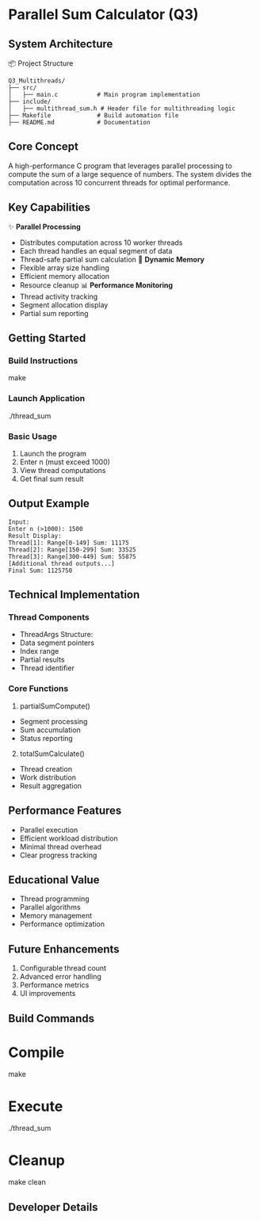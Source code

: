 # Parallel Sum Calculator (Q3)
## System Architecture
📦 Project Structure
```plaintext
Q3_Multithreads/
├── src/
│   ├── main.c           # Main program implementation
├── include/
│   ├── multithread_sum.h # Header file for multithreading logic
├── Makefile             # Build automation file
├── README.md            # Documentation
```
## Core Concept
A high-performance C program that leverages parallel processing to compute the sum of a large sequence of numbers. The system divides the computation across 10 concurrent threads for optimal performance.
## Key Capabilities
✨ **Parallel Processing**
- Distributes computation across 10 worker threads
- Each thread handles an equal segment of data
- Thread-safe partial sum calculation
🔄 **Dynamic Memory**
- Flexible array size handling
- Efficient memory allocation
- Resource cleanup
📊 **Performance Monitoring** 
- Thread activity tracking
- Segment allocation display
- Partial sum reporting
## Getting Started
### Build Instructions
make
### Launch Application
./thread_sum
### Basic Usage
1. Launch the program
2. Enter n (must exceed 1000)
3. View thread computations
4. Get final sum result
## Output Example
```plaintext
Input:
Enter n (>1000): 1500
Result Display:
Thread[1]: Range[0-149] Sum: 11175
Thread[2]: Range[150-299] Sum: 33525
Thread[3]: Range[300-449] Sum: 55875
[Additional thread outputs...]
Final Sum: 1125750
```
## Technical Implementation
### Thread Components
- ThreadArgs Structure:
 - Data segment pointers
 - Index range
 - Partial results
 - Thread identifier
### Core Functions
1. partialSumCompute()
  - Segment processing
  - Sum accumulation
  - Status reporting
2. totalSumCalculate()
  - Thread creation
  - Work distribution
  - Result aggregation
## Performance Features
- Parallel execution
- Efficient workload distribution
- Minimal thread overhead
- Clear progress tracking
## Educational Value
- Thread programming
- Parallel algorithms
- Memory management
- Performance optimization
## Future Enhancements
1. Configurable thread count
2. Advanced error handling
3. Performance metrics
4. UI improvements
## Build Commands
# Compile
make
# Execute
./thread_sum
# Cleanup
make clean
## Developer Details
